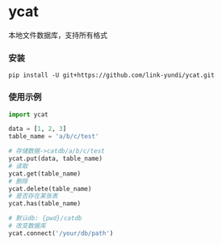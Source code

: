 # ycat
本地文件数据库，支持所有格式

### 安装
```shell
pip install -U git+https://github.com/link-yundi/ycat.git
```

### 使用示例
```python
import ycat

data = [1, 2, 3]
table_name = 'a/b/c/test'

# 存储数据->catdb/a/b/c/test
ycat.put(data, table_name)
# 读取
ycat.get(table_name)
# 删除
ycat.delete(table_name)
# 是否存在某张表
ycat.has(table_name)

# 默认db: {pwd}/catdb
# 改变数据库
ycat.connect('/your/db/path')
```
